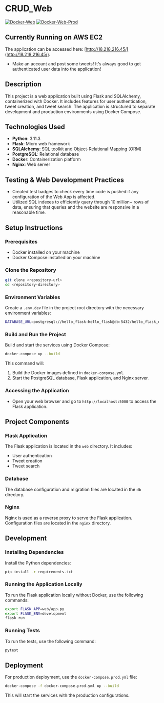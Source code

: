 # CRUD_Web
[![Docker-Web](https://github.com/KentaWood/CRUD_Web/actions/workflows/docker-image.yml/badge.svg)](https://github.com/KentaWood/CRUD_Web/actions/workflows/docker-image.yml)
[![Docker-Web-Prod](https://github.com/KentaWood/CRUD_Web/actions/workflows/docker-compose.prod.yml/badge.svg)](https://github.com/KentaWood/CRUD_Web/actions/workflows/docker-compose.prod.yml)


## Currently Running on AWS EC2

The application can be accessed here: [http://18.218.216.45/](http://18.218.216.45/).

- Make an account and post some tweets! It's always good to get authenticated user data into the application!


## Description

This project is a web application built using Flask and SQLAlchemy, containerized with Docker. It includes features for user authentication, tweet creation, and tweet search. The application is structured to separate development and production environments using Docker Compose.

## Technologies Used

- **Python**: 3.11.3
- **Flask**: Micro web framework
- **SQLAlchemy**: SQL toolkit and Object-Relational Mapping (ORM)
- **PostgreSQL**: Relational database
- **Docker**: Containerization platform
- **Nginx**: Web server

## Testing & Web Development Practices

- Created test badges to check every time code is pushed if any configuration of the Web App is affected.
- Utilized SQL indexes to efficiently query through 10 million+ rows of data, ensuring that queries and the website are responsive in a reasonable time.


## Setup Instructions

### Prerequisites

- Docker installed on your machine
- Docker Compose installed on your machine

### Clone the Repository

```bash
git clone <repository-url>
cd <repository-directory>
```

### Environment Variables

Create a `.env.dev` file in the project root directory with the necessary environment variables:

```bash
DATABASE_URL=postgresql://hello_flask:hello_flask@db:5432/hello_flask_dev
```

### Build and Run the Project

Build and start the services using Docker Compose:

```bash
docker-compose up --build
```

This command will:

1. Build the Docker images defined in `docker-compose.yml`.
2. Start the PostgreSQL database, Flask application, and Nginx server.

### Accessing the Application

- Open your web browser and go to `http://localhost:5000` to access the Flask application.

## Project Components

### Flask Application

The Flask application is located in the `web` directory. It includes:

- User authentication
- Tweet creation
- Tweet search

### Database

The database configuration and migration files are located in the `db` directory.

### Nginx

Nginx is used as a reverse proxy to serve the Flask application. Configuration files are located in the `nginx` directory.

## Development

### Installing Dependencies

Install the Python dependencies:

```bash
pip install -r requirements.txt
```

### Running the Application Locally

To run the Flask application locally without Docker, use the following commands:

```bash
export FLASK_APP=web/app.py
export FLASK_ENV=development
flask run
```

### Running Tests

To run the tests, use the following command:

```bash
pytest
```

## Deployment

For production deployment, use the `docker-compose.prod.yml` file:

```bash
docker-compose -f docker-compose.prod.yml up --build
```

This will start the services with the production configurations.


